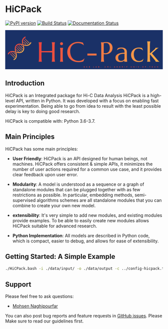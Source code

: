 # HiCPack
[![PyPI version](https://badge.fury.io/py/hicpack.svg)](https://badge.fury.io/py/hicpack) [![Build Status](https://travis-ci.org/Naghipourfar/HiCPack.svg?branch=master)](https://travis-ci.org/Naghipourfar/HiCPack) [![Documentation Status](https://readthedocs.org/projects/hicpack/badge/?version=latest)](https://hicpack.readthedocs.io/en/latest/?badge=latest)

![](./logo/logo-main.png)
## Introduction
HiCPack is an Integrated package for Hi-C Data Analysis
HiCPack is a high-level API, written in Python.
It was developed with a focus on enabling fast experimentation. Being able to go from idea to result with the least possible delay is key to doing good research.

HiCPack is compatible with: Python 3.6-3.7.

## Main Principles
HiCPack has some main principles:
  
- __User Friendly__: HiCPack is an API designed for human beings, not machines. HiCPack offers consistent & simple APIs, it minimizes the number of user actions required for a common use case, and it provides clear feedback upon user error.

- __Modularity__: A model is understood as a sequence or a graph of standalone modules that can be plugged together with as few restrictions as possible. In particular, embedding methods, semi-supervised algorithms schemes are all standalone modules that you can combine to create your own new model.

- __extensibility__: It's very simple to add new modules, and existing modules provide examples. To be able to easily create new modules allows HiCPack suitable for advanced research.

- __Python Implementation__: All models are described in Python code, which is compact, easier to debug, and allows for ease of extensibility.

## Getting Started: A Simple Example
```bash
./HiCPack.bash -i ./data/input/ -o ./data/output -c ../config-hicpack.txt [-s ANALYSIS_STEP] [-p] [-h] [-v]
```
## Support
Please feel free to ask questions:

- [Mohsen Naghipourfar](mailto:mn7697np@gmail.com)

You can also post bug reports and feature requests in [GitHub issues](https://github.com/Naghipourfar/HiCPack/issues). Please Make sure to read our guidelines first.

